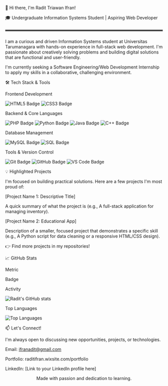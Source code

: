 👋 Hi there, I'm Radit Triawan Ifran!

🎓 Undergraduate Information Systems Student | Aspiring Web Developer

<hr style="border: 2px solid #555; margin-top: 1.5rem; margin-bottom: 1.5rem;">

I am a curious and driven Information Systems student at Universitas Tarumanagara with hands-on experience in full-stack web development. I'm passionate about creatively solving problems and building digital solutions that are functional and user-friendly.

I'm currently seeking a Software Engineering/Web Development Internship to apply my skills in a collaborative, challenging environment.

🛠️ Tech Stack & Tools

Frontend Development

<p align="left">
<img src="https://www.google.com/search?q=https://img.shields.io/badge/HTML5-E34F26%3Fstyle%3Dfor-the-badge%26logo%3Dhtml5%26logoColor%3Dwhite" alt="HTML5 Badge"/>
<img src="https://www.google.com/search?q=https://img.shields.io/badge/CSS3-1572B6%3Fstyle%3Dfor-the-badge%26logo%3Dcss3%26logoColor%3Dwhite" alt="CSS3 Badge"/>
</p>

Backend & Core Languages

<p align="left">
<img src="https://www.google.com/search?q=https://img.shields.io/badge/PHP-777BB4%3Fstyle%3Dfor-the-badge%26logo%3Dphp%26logoColor%3Dwhite" alt="PHP Badge"/>
<img src="https://www.google.com/search?q=https://img.shields.io/badge/Python-3776AB%3Fstyle%3Dfor-the-badge%26logo%3Dpython%26logoColor%3Dwhite" alt="Python Badge"/>
<img src="https://www.google.com/search?q=https://img.shields.io/badge/Java-007396%3Fstyle%3Dfor-the-badge%26logo%3Djava%26logoColor%3Dwhite" alt="Java Badge"/>
<img src="https://www.google.com/search?q=https://img.shields.io/badge/C%252B%252B-00599C%3Fstyle%3Dfor-the-badge%26logo%3Dc%252B%252B%26logoColor%3Dwhite" alt="C++ Badge"/>
</p>

Database Management

<p align="left">
<img src="https://img.shields.io/badge/MySQL-4479A1?style=for-the-badge&logo=mysql&logoColor=white" alt="MySQL Badge"/>
<img src="https://www.google.com/search?q=https://img.shields.io/badge/SQL-4479A1%3Fstyle%3Dfor-the-badge%26logo%3Dmysql%26logoColor%3Dwhite" alt="SQL Badge"/>
</p>

Tools & Version Control

<p align="left">
<img src="https://www.google.com/search?q=https://img.shields.io/badge/Git-F05032%3Fstyle%3Dfor-the-badge%26logo%3Dgit%26logoColor%3Dwhite" alt="Git Badge"/>
<img src="https://www.google.com/search?q=https://img.shields.io/badge/GitHub-181717%3Fstyle%3Dfor-the-badge%26logo%3Dgithub%26logoColor%3Dwhite" alt="GitHub Badge"/>
<img src="https://www.google.com/search?q=https://img.shields.io/badge/VS%2520Code-007ACC%3Fstyle%3Dfor-the-badge%26logo%3Dvisual-studio-code%26logoColor%3Dwhite" alt="VS Code Badge"/>
</p>

💡 Highlighted Projects

I'm focused on building practical solutions. Here are a few projects I'm most proud of:

[Project Name 1: Descriptive Title]

A quick summary of what the project is (e.g., A full-stack application for managing inventory).

[Project Name 2: Educational App]

Description of a smaller, focused project that demonstrates a specific skill (e.g., A Python script for data cleaning or a responsive HTML/CSS design).

👉 Find more projects in my repositories!

📈 GitHub Stats

Metric

Badge

Activity

<img src="https://www.google.com/search?q=https://github-readme-stats.vercel.app/api%3Fusername%3DRaditIfran%26show_icons%3Dtrue%26theme%3Ddark%26hide_title%3Dtrue%26hide%3Dcontribs,prs" alt="Radit's GitHub stats"/>

Top Languages

<img src="https://www.google.com/search?q=https://github-readme-stats.vercel.app/api/top-langs/%3Fusername%3DRaditIfran%26layout%3Dcompact%26langs_count%3D6%26theme%3Ddark%26hide_title%3Dtrue" alt="Top Languages"/>

📫 Let's Connect!

I'm always open to discussing new opportunities, projects, or technologies.

Email: ifranadit@gmail.com

Portfolio: raditifran.wixsite.com/portfolio

LinkedIn: [Link to your LinkedIn profile here]

<p align="center">
Made with passion and dedication to learning.
</p>
